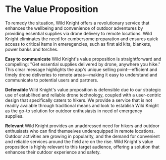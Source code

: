 # The Value Proposition
To remedy the situation, Wild Knight offers a revolutionary service that enhances the wellbeing and convenience of outdoor adventures by providing essential supplies via drone delivery to remote locations. Wild Knight eliminates the need for cumbersome preparation and ensures quick access to critical items in emeregencies, such as first aid kits, blankets, power banks and torches.

**Easy to communicate**
Wild Knight's value proposition is straightforward and compelling: "Get essential supplies delivered by drone, anywhere you hike." This clear message highlights the app's unique selling point—efficient and timely drone deliveries to remote areas—making it easy to understand and communicate to potential users and partners.

**Defensible**
Wild Knight's value proposition is defensible due to our strategic use of establihed and reliable drone technology, coupled with a user-centric design that specifically caters to hikers. We provide a service that is not readily avaiable through traditional means and look to establish Wild Knight as the go-to solution for outdoor enthusiasts in need of emergency supplies.

**Relevant**
Wild Knight provides an unaddressed need for hikers and outdoor enthusiasts who can find themselves underequipped in remote locations. Outdoor activities are growing in popularity, and the demand for convenient and reliable services around the field are on the rise. Wild Knight's value proposition is highly relevant to this target audience, offering a solution that enhances their outdoor experience and safety.
